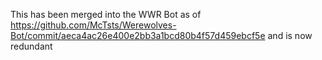 This has been merged into the WWR Bot as of https://github.com/McTsts/Werewolves-Bot/commit/aeca4ac26e400e2bb3a1bcd80b4f57d459ebcf5e and is now redundant
